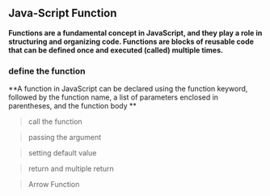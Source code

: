 ## Java-Script Function

**Functions are a fundamental concept in JavaScript, and they play a role in structuring and organizing code. Functions are blocks of reusable code that can be defined once and executed (called) multiple times.**

### define the function

**A function in JavaScript can be declared using the function keyword, followed by the function name, a list of parameters enclosed in parentheses, and the function body **

> call the function

> passing the argument

> setting default value

> return and multiple return

> Arrow Function
       

